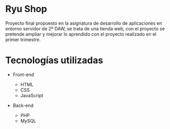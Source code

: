 # Ryu Shop

Proyecto final propuesto en la asignatura de desarrollo de aplicaciones en entorno servidor de 2º DAW, se trata de una tienda web, con el proyecto se pretende ampliar y mejorar lo aprendido con el proyecto realizado en el primer trimestre.

# Tecnologías utilizadas

- Front-end

  - HTML
  - CSS
  - JavaScript

- Back-end
  - PHP
  - MySQL
